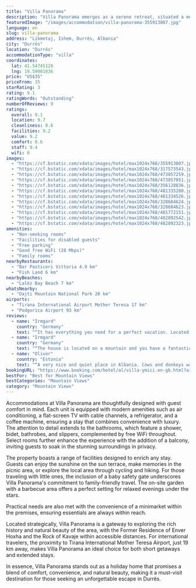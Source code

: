 ```yaml
---
title: "Villa Panorama"
description: "Villa Panorama emerges as a serene retreat, situated a mere 37 km from the bustling Skanderbeg Square and 41 km from the scenic Dajti Ekspres Cable Car in Durrës."
featuredImage: "/images/accommodation/villa-panorama-355913007.jpg"
language: en
slug: villa-panorama
address: "Likmetaj, Ishem, Durrës, Albania"
city: "Durrës"
location: "Durrës"
accommodationType: "villa"
coordinates:
  lat: 41.54745128
  lng: 19.59001836
price: "US$35"
priceFrom: 35
starRating: 3
rating: 9.1
ratingWords: "Outstanding"
numberOfReviews: 9
ratings:
  overall: 9.1
  location: 9.7
  cleanliness: 8.6
  facilities: 9.2
  value: 9.2
  comfort: 8.6
  staff: 9.4
  wifi: 0
images:
  - "https://cf.bstatic.com/xdata/images/hotel/max1024x768/355913007.jpg?k=8205275189fdd568504bd11ad81126b20b56b8f875a708c1d2346edb78b166d3&o=&hp=1"
  - "https://cf.bstatic.com/xdata/images/hotel/max1024x768/317573543.jpg?k=38c186372853db282041bea2361aae9e2ee8d383d42bc80280662eb5fa41b5d0&o=&hp=1"
  - "https://cf.bstatic.com/xdata/images/hotel/max1024x768/473857259.jpg?k=d5059c763e97d2eea201b1f7ca275af4c321a32dbc32ba363cbe23108ca3161e&o=&hp=1"
  - "https://cf.bstatic.com/xdata/images/hotel/max1024x768/473857051.jpg?k=61cb7b76da37f7c06c584080c8f2c1af0ec812c4e66ab6b2459b1815c3452513&o=&hp=1"
  - "https://cf.bstatic.com/xdata/images/hotel/max1024x768/356128836.jpg?k=280838904d256a7978e7d618ff08d7f0dcf42bc507d082a5a56377864a0d58d2&o=&hp=1"
  - "https://cf.bstatic.com/xdata/images/hotel/max1024x768/481335280.jpg?k=76ab7aa34c27e32820cedd0a2e5052f573b11c5b0e90aea25534aca281676565&o=&hp=1"
  - "https://cf.bstatic.com/xdata/images/hotel/max1024x768/481334526.jpg?k=7f92ed7acc3926d1109521634e9ff3cbd1fc1fe747fe182d66d4d00826e5aa1a&o=&hp=1"
  - "https://cf.bstatic.com/xdata/images/hotel/max1024x768/328684624.jpg?k=31bcc7612a8ec991ef7e3bb9fdbd345c218fe5f4a30eb3b75e84687c9909e0bf&o=&hp=1"
  - "https://cf.bstatic.com/xdata/images/hotel/max1024x768/328684623.jpg?k=687f7bcb8023b2fc3be55b8fe2126d3231fbdc23e4ff08c2ae6c2f66010a77f1&o=&hp=1"
  - "https://cf.bstatic.com/xdata/images/hotel/max1024x768/481772151.jpg?k=c62cbcde3b9d747ef28ec859d8d16b4a23970ec5628a58467ad2d624fb7eb70c&o=&hp=1"
  - "https://cf.bstatic.com/xdata/images/hotel/max1024x768/482892542.jpg?k=8ec86d9fc3dafb35ff36f09d89d421280a7a1b3b8967f76c6ce0840fa2c53f1f&o=&hp=1"
  - "https://cf.bstatic.com/xdata/images/hotel/max1024x768/482892323.jpg?k=2a147e36dc573777122f1d74e349902855009bcb7cd6d7d421af3401198a6c78&o=&hp=1"
amenities:
  - "Non-smoking rooms"
  - "Facilities for disabled guests"
  - "Free parking"
  - "Good free WiFi (28 Mbps)"
  - "Family rooms"
nearbyRestaurants:
  - "Bar Pasticeri Vittoria 4.9 km"
  - "Fish Land 6 km"
nearbyBeaches:
  - "Lalëz Bay Beach 7 km"
whatsNearby:
  - "Dajti Mountain National Park 20 km"
airports:
  - "Tirana International Airport Mother Teresa 17 km"
  - "Podgorica Airport 93 km"
reviews:
  - name: "Irmgard"
    country: "Germany"
    text: "“It has everything you need for a perfect vacation. Located in the mountains is was close to two beaches and the airport in the other direction. Comfortable shower with hot water for all 5 people (this was the first time on our trip, actually). The...”"
  - name: "Irmgard"
    country: "Germany"
    text: "“The house is located on a mountain and you have a fantastic view. You can really see the city, lake and the sea. The car is safely in the driveway of the house. The property is fenced in and opened with electric gate opener for entry. The...”"
  - name: "Oliver"
    country: "Estonia"
    text: "“A very nice and quiet place in Albania. Cows and donkeys walk home from work on the road in the evening :) In short, if you want to be away from the city noise and enjoy the view from the top of the hill in a pleasant Albanian village, this is the...”"
bookingURL: "https://www.booking.com/hotel/al/villa-ymici.en-gb.html?aid=8035640"
bestFor: "Best for Mountain Views"
bestCategories: "Mountain Views"
category: "Mountain Views"
---
```


Accommodations at Villa Panorama are thoughtfully designed with guest comfort in mind. Each unit is equipped with modern amenities such as air conditioning, a flat-screen TV with cable channels, a refrigerator, and a coffee machine, ensuring a stay that combines convenience with luxury. The attention to detail extends to the bathrooms, which feature a shower, bidet, bathrobes, and slippers, complemented by free WiFi throughout. Select rooms further enhance the experience with the addition of a balcony, inviting guests to soak in the stunning surroundings in privacy.

The property boasts a range of facilities designed to enrich any stay. Guests can enjoy the sunshine on the sun terrace, make memories in the picnic area, or explore the local area through cycling and hiking. For those traveling with little ones, the inclusion of a baby safety gate underscores Villa Panorama's commitment to family-friendly travel. The on-site garden with a barbecue area offers a perfect setting for relaxed evenings under the stars.

Practical needs are also met with the convenience of a minimarket within the premises, ensuring essentials are always within reach. 

Located strategically, Villa Panorama is a gateway to exploring the rich history and natural beauty of the area, with the Former Residence of Enver Hoxha and the Rock of Kavaje within accessible distances. For international travelers, the proximity to Tirana International Mother Teresa Airport, just 19 km away, makes Villa Panorama an ideal choice for both short getaways and extended stays.

In essence, Villa Panorama stands out as a holiday home that promises a blend of comfort, convenience, and natural beauty, making it a must-visit destination for those seeking an unforgettable escape in Durrës.